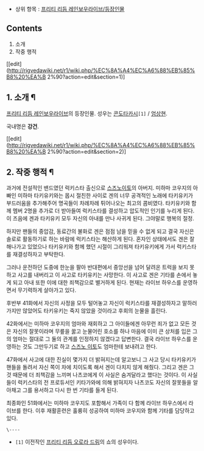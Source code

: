   * 상위 항목 : [프리티 리듬 레인보우라이브/등장인물](%ED%94%84%EB%A6%AC%ED%8B%B0%20%EB%A6%AC%EB%93%AC%20%EB%A0%88%EC%9D%B8%EB%B3%B4%EC%9A%B0%EB%9D%BC%EC%9D%B4%EB%B8%8C/%EB%93%B1%EC%9E%A5%EC%9D%B8%EB%AC%BC.md)  

## Contents

    

1. 소개 
2. 작중 행적 

[[edit](http://rigvedawiki.net/r1/wiki.php/%EC%8A%A4%EC%A6%88%EB%85%B8%20%EA%B
2%90?action=edit&section=1)]

## 1. 소개 ¶

[프리티 리듬 레인보우라이브](%ED%94%84%EB%A6%AC%ED%8B%B0%20%EB%A6%AC%EB%93%AC%20%EB%A0%88%EC%9D%B8%EB%B3%B4%EC%9A%B0%EB%9D%BC%EC%9D%B4%EB%B8%8C.md)의 등장인물. 성우는 [콘도타카시](%EC%BD%98%EB%8F%84%20%ED%83%80%EC%B9%B4%EC%8B%9C.md)`[1]` /
[엄상현](%EC%97%84%EC%83%81%ED%98%84.md).

  

국내명은 **강건**.

  

[[edit](http://rigvedawiki.net/r1/wiki.php/%EC%8A%A4%EC%A6%88%EB%85%B8%20%EA%B
2%90?action=edit&section=2)]

## 2. 작중 행적 ¶

과거에 전설적인 밴드였던 럭키스타 출신으로 [스즈노이토](%EC%8A%A4%EC%A6%88%EB%85%B8%20%EC%9D%B4%ED%86%A0.md)의 아버지. 미하마 코우지의 아빠인
미하마 타키유키와는 몹시 절친한 사이로 겐의 너무 공격적인 노래에 타키유키가 부드러움을 추가해주어 명곡들이 차례차례 튀어나오는 최고의
콤비였다. 타키유키와 함께 멤버 2명을 추가로 더 받아들여 럭키스타를 결성하고 압도적인 인기를 누리게 된다. 이 즈음에 겐과 타키유키 모두
자신의 아내를 만나 사귀게 된다. 그야말로 행복의 절정.

  

하지만 팬들의 중압감, 동료간의 불화로 겐은 점점 남을 믿을 수 없게 되고 결국 자신은 솔로로 활동하기로 하는 바람에 럭키스타는 해산하게
된다. 혼자인 상태에서도 겐은 잘 해나가고 있었으나 타키유키와 함께 했던 시절이 그리워져 타키유키에게 가서 럭키스타를 재결성하자고 부탁한다.

  

그러나 운전하던 도중에 한눈을 팔아 반대편에서 중앙선을 넘어 달려온 트럭을 보지 못하고 사고를 내버리고 이 사고로 타키유키는 사망한다. 이
사고로 겐은 기타를 손에서 놓게 되고 아내 또한 이에 대한 죄책감으로 별거하게 된다. 현재는 라이브 하우스를 운영하면서 무기력하게 살아가고
있다.  

후반부 41화에서 자신의 사정을 모두 털어놓고 자신이 럭키스타를 재결성하자고 말하러 가지만 않았어도 타키유키는 죽지 않았을 것이라고 후회의
눈물을 흘린다.

  

42화에서는 미하마 코우지의 엄마와 재회하고 그 아이들에겐 아무런 죄가 없고 모든 것은 자신의 잘못이라며 무릎을 꿇고 눈물어린 호소를 하나
마음에 이미 큰 상처를 입은 그의 엄마는 절대로 그 둘의 관계를 인정하지 않겠다고 답변한다. 결국 라이브 하우스를 운영하는 것도 그만두기로
하고 [스즈노 이토](%EC%8A%A4%EC%A6%88%EB%85%B8%20%EC%9D%B4%ED%86%A0.md)도 엄마한테 보내려고
한다.

  

47화에서 사고에 대한 진실이 몇가지 더 밝혀지는데 알고보니 그 사고 당시 타키유키가 핸들을 돌려서 자신 쪽이 차에 치이도록 해서 겐이
다치지 않게 해줬다. 그리고 겐은 그것 때문에 더 죄책감을 느끼며 나츠코에게 이 사실은 숨겨달라고 했다는 것이다. 이 사실들이 럭키스타의 전
프로듀서인 키타가와에 의해 밝혀지자 나츠코도 자신의 잘못들을 알아채고 그를 용서하고 다시 한 번 기타를 들게 된다.

  

최종화인 51화에서는 미하마 코우지도 포함해서 가족이 다 함께 라이브 하우스에서 라이브를 한다. 이후 재활훈련은 훌륭히 성공하여 미하마
코우지와 함께 기타를 담당하고 있다.

`\----`

  * `[1]` 이전작인 [프리티 리듬 오로라 드림](%ED%94%84%EB%A6%AC%ED%8B%B0%20%EB%A6%AC%EB%93%AC%20%EC%98%A4%EB%A1%9C%EB%9D%BC%20%EB%93%9C%EB%A6%BC.md)의 쇼의 성우이다.


